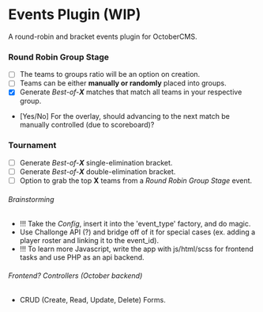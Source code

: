 # Events Plugin (WIP)
A round-robin and bracket events plugin for OctoberCMS.

### Round Robin Group Stage
- [ ] The teams to groups ratio will be an option on creation.
- [ ] Teams can be either **manually or randomly** placed into groups.
- [x] Generate *Best-of-**X*** matches that match all teams in your respective group.
- [Yes/No] For the overlay, should advancing to the next match be manually controlled (due to scoreboard)?

### Tournament
- [ ] Generate *Best-of-**X*** single-elimination bracket.
- [ ] Generate *Best-of-**X*** double-elimination bracket.
- [ ] Option to grab the top **X** teams from a *Round Robin Group Stage* event.

###### Brainstorming
- !!! Take the *Config*, insert it into the 'event_type' factory, and do magic.
- Use Challonge API (?) and bridge off of it for special cases (ex. adding a player roster and linking it to the 
  event_id).
- !!! To learn more Javascript, write the app with js/html/scss for frontend tasks and use PHP as an api backend.

###### Frontend? Controllers (October backend)
- CRUD (Create, Read, Update, Delete) Forms.
